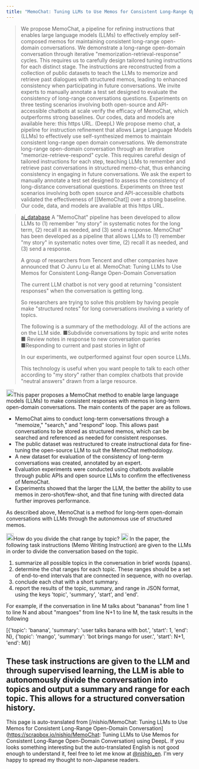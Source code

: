```yaml
---
title: "MemoChat: Tuning LLMs to Use Memos for Consistent Long-Range Open-Domain Conversation"
---
```


> We propose MemoChat, a pipeline for refining instructions that enables large language models (LLMs) to effectively employ self-composed memos for maintaining consistent long-range open-domain conversations. We demonstrate a long-range open-domain conversation through iterative "memorization-retrieval-response" cycles. This requires us to carefully design tailored tuning instructions for each distinct stage. The instructions are reconstructed from a collection of public datasets to teach the LLMs to memorize and retrieve past dialogues with structured memos, leading to enhanced consistency when participating in future conversations. We invite experts to manually annotate a test set designed to evaluate the consistency of long-range conversations questions. Experiments on three testing scenarios involving both open-source and API-accessible chatbots at scale verify the efficacy of MemoChat, which outperforms strong baselines. Our codes, data and models are available here: this https URL.
(DeepL) We propose memo chat, a pipeline for instruction refinement that allows Large Language Models (LLMs) to effectively use self-synthesized memos to maintain consistent long-range open domain conversations. We demonstrate long-range open-domain conversation through an iterative "memorize-retrieve-respond" cycle. This requires careful design of tailored instructions for each step, teaching LLMs to remember and retrieve past conversations in structured memo-chat, thus enhancing consistency in engaging in future conversations. We ask the expert to manually annotate a test set designed to assess the consistency of long-distance conversational questions. Experiments on three test scenarios involving both open source and API-accessible chatbots validated the effectiveness of [[MemoChat]] over a strong baseline. Our code, data, and models are available at this https URL.

> [ai_database](https://twitter.com/ai_database/status/1692403982734594175/photo/1) A "MemoChat" pipeline has been developed to allow LLMs to (1) remember "my story" in systematic notes for the long term, (2) recall it as needed, and (3) send a response. MemoChat" has been developed as a pipeline that allows LLMs to (1) remember "my story" in systematic notes over time, (2) recall it as needed, and (3) send a response.
>
>  A group of researchers from Tencent and other companies have announced that
>  ○ Junru Lu et al. MemoChat: Tuning LLMs to Use Memos for Consistent Long-Range Open-Domain Conversation
>
>  The current LLM chatbot is not very good at returning "consistent responses" when the conversation is getting long.
>
>  So researchers are trying to solve this problem by having people make "structured notes" for long conversations involving a variety of topics.
>
>  The following is a summary of the methodology. All of the actions are on the LLM side.
>  ■Subdivide conversations by topic and write notes
>  ■ Review notes in response to new conversation queries
>  ■Responding to current and past stories in light of
>
>  In our experiments, we outperformed against four open source LLMs.
>
>  This technology is useful when you want people to talk to each other according to "my story" rather than complex chatbots that provide "neutral answers" drawn from a large resource.

<img src='https://scrapbox.io/api/pages/nishio-en/claude/icon' alt='claude.icon' height="19.5"/>This paper proposes a MemoChat method to enable large language models (LLMs) to make consistent responses with memos in long-term open-domain conversations. The main contents of the paper are as follows.
- MemoChat aims to conduct long-term conversations through a "memoize," "search," and "respond" loop. This allows past conversations to be stored as structured memos, which can be searched and referenced as needed for consistent responses.
- The public dataset was restructured to create instructional data for fine-tuning the open-source LLM to suit the MemoChat methodology.
- A new dataset for evaluation of the consistency of long-term conversations was created, annotated by an expert.
- Evaluation experiments were conducted using chatbots available through public APIs and open source LLMs to confirm the effectiveness of MemoChat.
- Experiments showed that the larger the LLM, the better the ability to use memos in zero-shot/few-shot, and that fine tuning with directed data further improves performance.

As described above, MemoChat is a method for long-term open-domain conversations with LLMs through the autonomous use of structured memos.

<img src='https://scrapbox.io/api/pages/nishio-en/nishio/icon' alt='nishio.icon' height="19.5"/>How do you divide the chat range by topic?
<img src='https://scrapbox.io/api/pages/nishio-en/claude/icon' alt='claude.icon' height="19.5"/> In the paper, the following task instructions (Memo Writing Instruction) are given to the LLMs in order to divide the conversation based on the topic.

1. summarize all possible topics in the conversation in brief words (spans).
2. determine the chat ranges for each topic. These ranges should be a set of end-to-end intervals that are connected in sequence, with no overlap.
3. conclude each chat with a short summary.
4. report the results of the topic, summary, and range in JSON format, using the keys 'topic', 'summary', 'start', and 'end'.

For example, if the conversation in line M talks about "bananas" from line 1 to line N and about "mangoes" from line N+1 to line M, the task results in the following

[{'topic': 'banana', 'summary': 'user talks banana with bot.', 'start': 1, 'end': N},
{'topic': 'mango', 'summary': 'bot brings mango for user.', 'start': N+1, 'end': M}]

These task instructions are given to the LLM and through supervised learning, the LLM is able to autonomously divide the conversation into topics and output a summary and range for each topic. This allows for a structured conversation history.
---
This page is auto-translated from [/nishio/MemoChat: Tuning LLMs to Use Memos for Consistent Long-Range Open-Domain Conversation](https://scrapbox.io/nishio/MemoChat: Tuning LLMs to Use Memos for Consistent Long-Range Open-Domain Conversation) using DeepL. If you looks something interesting but the auto-translated English is not good enough to understand it, feel free to let me know at [@nishio_en](https://twitter.com/nishio_en). I'm very happy to spread my thought to non-Japanese readers.